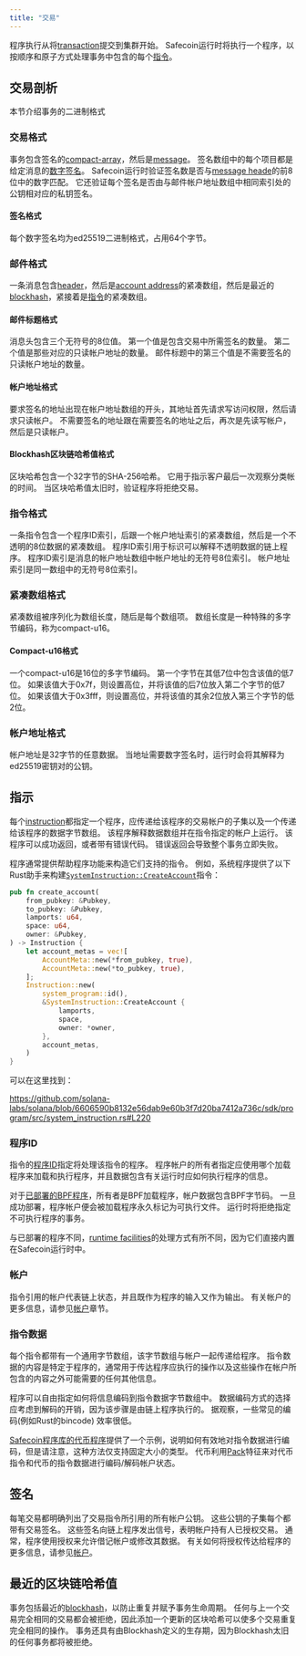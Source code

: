 ```yaml
---
title: "交易"
---
```


程序执行从将[transaction](terminology.md#transaction)提交到集群开始。 Safecoin运行时将执行一个程序，以按顺序和原子方式处理事务中包含的每个[指令](terminology.md#instruction)。

## 交易剖析

本节介绍事务的二进制格式

### 交易格式

事务包含签名的[compact-array](#compact-array-format)，然后是[message](#message-format)。 签名数组中的每个项目都是给定消息的[数字签名](#signature-format)。 Safecoin运行时验证签名数是否与[message heade](#message-header-format)的前8位中的数字匹配。 它还验证每个签名是否由与邮件帐户地址数组中相同索引处的公钥相对应的私钥签名。

#### 签名格式

每个数字签名均为ed25519二进制格式，占用64个字节。

### 邮件格式

一条消息包含[header](#message-header-format)，然后是[account address](#account-addresses-format)的紧凑数组，然后是最近的[blockhash](#blockhash-format)，紧接着是[指令](#instruction-format)的紧凑数组。

#### 邮件标题格式

消息头包含三个无符号的8位值。 第一个值是包含交易中所需签名的数量。 第二个值是那些对应的只读帐户地址的数量。 邮件标题中的第三个值是不需要签名的只读帐户地址的数量。

#### 帐户地址格式

要求签名的地址出现在帐户地址数组的开头，其地址首先请求写访问权限，然后请求只读帐户。 不需要签名的地址跟在需要签名的地址之后，再次是先读写帐户，然后是只读帐户。

#### Blockhash区块链哈希值格式

区块哈希包含一个32字节的SHA-256哈希。 它用于指示客户最后一次观察分类帐的时间。 当区块哈希值太旧时，验证程序将拒绝交易。

### 指令格式

一条指令包含一个程序ID索引，后跟一个帐户地址索引的紧凑数组，然后是一个不透明的8位数据的紧凑数组。 程序ID索引用于标识可以解释不透明数据的链上程序。 程序ID索引是消息的帐户地址数组中帐户地址的无符号8位索引。 帐户地址索引是同一数组中的无符号8位索引。

### 紧凑数组格式

紧凑数组被序列化为数组长度，随后是每个数组项。 数组长度是一种特殊的多字节编码，称为compact-u16。

#### Compact-u16格式

一个compact-u16是16位的多字节编码。 第一个字节在其低7位中包含该值的低7位。 如果该值大于0x7f，则设置高位，并将该值的后7位放入第二个字节的低7位。 如果该值大于0x3fff，则设置高位，并将该值的其余2位放入第三个字节的低2位。

### 帐户地址格式

帐户地址是32字节的任意数据。 当地址需要数字签名时，运行时会将其解释为ed25519密钥对的公钥。

## 指示

每个[instruction](terminology.md#instruction)都指定一个程序，应传递给该程序的交易帐户的子集以及一个传递给该程序的数据字节数组。 该程序解释数据数组并在指令指定的帐户上运行。 该程序可以成功返回，或者带有错误代码。 错误返回会导致整个事务立即失败。

程序通常提供帮助程序功能来构造它们支持的指令。 例如，系统程序提供了以下Rust助手来构建[`SystemInstruction::CreateAccount`](https://github.com/solana-labs/solana/blob/6606590b8132e56dab9e60b3f7d20ba7412a736c/sdk/program/src/system_instruction.rs#L63)指令：

```rust
pub fn create_account(
    from_pubkey: &Pubkey,
    to_pubkey: &Pubkey,
    lamports: u64,
    space: u64,
    owner: &Pubkey,
) -> Instruction {
    let account_metas = vec![
        AccountMeta::new(*from_pubkey, true),
        AccountMeta::new(*to_pubkey, true),
    ];
    Instruction::new(
        system_program::id(),
        &SystemInstruction::CreateAccount {
            lamports,
            space,
            owner: *owner,
        },
        account_metas,
    )
}
```

可以在这里找到：

https://github.com/solana-labs/solana/blob/6606590b8132e56dab9e60b3f7d20ba7412a736c/sdk/program/src/system_instruction.rs#L220

### 程序ID

指令的[程序ID](terminology.md#program-id)指定将处理该指令的程序。 程序帐户的所有者指定应使用哪个加载程序来加载和执行程序，并且数据包含有关运行时应如何执行程序的信息。

对于[已部署的BPF程序](developing/on-chain-programs/overview.md)，所有者是BPF加载程序，帐户数据包含BPF字节码。  一旦成功部署，程序帐户便会被加载程序永久标记为可执行文件。 运行时将拒绝指定不可执行程序的事务。


与已部署的程序不同，[runtime facilities](developing/runtime-facilities/programs.md)的处理方式有所不同，因为它们直接内置在Safecoin运行时中。

### 帐户

指令引用的帐户代表链上状态，并且既作为程序的输入又作为输出。 有关帐户的更多信息，请参见[帐户](accounts.md)章节。

### 指令数据

每个指令都带有一个通用字节数组，该字节数组与帐户一起传递给程序。 指令数据的内容是特定于程序的，通常用于传达程序应执行的操作以及这些操作在帐户所包含的内容之外可能需要的任何其他信息。

程序可以自由指定如何将信息编码到指令数据字节数组中。 数据编码方式的选择应考虑到解码的开销，因为该步骤是由链上程序执行的。 据观察，一些常见的编码(例如Rust的bincode) 效率很低。

[Safecoin程序库的代币程序](https://github.com/solana-labs/safecoin-program-library/tree/master/token)提供了一个示例，说明如何有效地对指令数据进行编码，但是请注意，这种方法仅支持固定大小的类型。 代币利用[Pack](https://github.com/solana-labs/solana/blob/master/sdk/program/src/program_pack.rs)特征来对代币指令和代币的指令数据进行编码/解码帐户状态。

## 签名

每笔交易都明确列出了交易指令所引用的所有帐户公钥。 这些公钥的子集每个都带有交易签名。 这些签名向链上程序发出信号，表明帐户持有人已授权交易。 通常，程序使用授权来允许借记帐户或修改其数据。 有关如何将授权传达给程序的更多信息，请参见[帐户](accounts.md#signers)。


## 最近的区块链哈希值

事务包括最近的[blockhash](terminology.md#blockhash)，以防止重复并赋予事务生命周期。 任何与上一个交易完全相同的交易都会被拒绝，因此添加一个更新的区块哈希可以使多个交易重复完全相同的操作。 事务还具有由Blockhash定义的生存期，因为Blockhash太旧的任何事务都将被拒绝。
